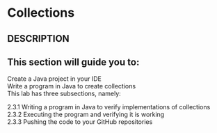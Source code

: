 # Collections
## DESCRIPTION

## This section will guide you to:

Create a Java project in your IDE\
Write a program in Java to create collections\
This lab has three subsections, namely:

2.3.1 Writing a program in Java to verify implementations of collections\
2.3.2 Executing the program and verifying it is working\
2.3.3 Pushing the code to your GitHub repositories

